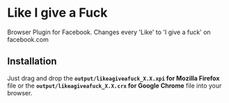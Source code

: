 Like I give a Fuck
==================

Browser Plugin for Facebook. 
Changes every 'Like' to 'I give a fuck' on facebook.com

## Installation

Just drag and drop the **`output/likeagiveafuck_X.X.xpi` for Mozilla Firefox** file or the **`output/likeagiveafuck_X.X.crx` for Google Chrome** file into your browser.
